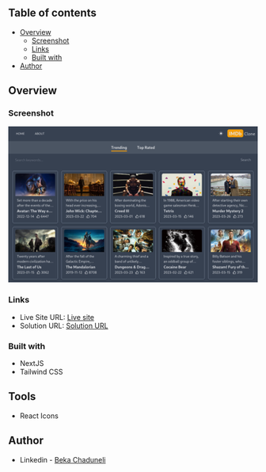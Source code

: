 ## Table of contents

- [Overview](#overview)
  - [Screenshot](#screenshot)
  - [Links](#links)
  - [Built with](#built-with)
- [Author](#author)

## Overview

### Screenshot

![](/preview.png)

### Links

- Live Site URL: [Live site](https://imdb-clone-self.vercel.app/)
- Solution URL: [Solution URL](https://github.com/bekaChaduneli/imdb-clone)

### Built with

- NextJS
- Tailwind CSS

## Tools

- React Icons

## Author

- Linkedin - [Beka Chaduneli](https://www.linkedin.com/in/beka-chaduneli-28203422b/)
